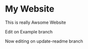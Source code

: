 # My Website

This is really Awsome Website

Edit on Example branch

Now editing on update-readme branch
